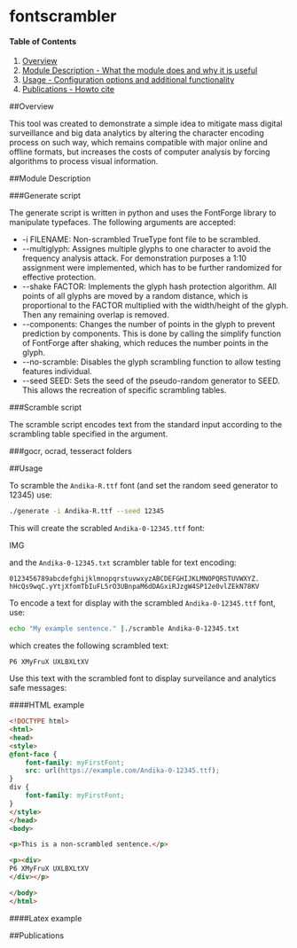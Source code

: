 # fontscrambler

#### Table of Contents

1. [Overview](#overview)
2. [Module Description - What the module does and why it is useful](#module-description)
3. [Usage - Configuration options and additional functionality](#usage)
4. [Publications - Howto cite](#publications)


##Overview

This tool was created to demonstrate a simple idea to mitigate mass digital surveillance and big data analytics by altering the character encoding process on such way, which remains compatible with major online and offline formats, but increases the costs of computer analysis by forcing algorithms to process visual information.

##Module Description

###Generate script

The generate script is written in python and uses the FontForge library to manipulate typefaces. The following arguments are accepted:

* -i FILENAME: Non-scrambled TrueType font file to be scrambled.
* --multiglyph: Assignes multiple glyphs to one character to avoid the frequency analysis attack. For demonstration purposes a 1:10 assignment were implemented, which has to be further randomized for effective protection.
* --shake FACTOR: Implements the glyph hash protection algorithm. All points of all glyphs are moved by a random distance, which is proportional to the FACTOR multiplied with the width/height of the glyph. Then any remaining overlap is removed.
* --components: Changes the number of points in the glyph to prevent prediction by components. This is done by calling the simplify function of FontForge after shaking, which reduces the number points in the glyph.
* --no-scramble: Disables the glyph scrambling function to allow testing features individual.
* --seed SEED: Sets the seed of the pseudo-random generator to SEED. This allows the recreation of specific scrambling tables.



###Scramble script

The scramble script encodes text from the standard input according to the scrambling table specified in the argument.



###gocr, ocrad, tesseract folders



##Usage

To scramble the `Andika-R.ttf` font (and set the random seed generator to 12345) use:

```bash
./generate -i Andika-R.ttf --seed 12345
```

This will create the scrabled `Andika-0-12345.ttf` font:

IMG

and the `Andika-0-12345.txt` scrambler table for text encoding:

```text
0123456789abcdefghijklmnopqrstuvwxyzABCDEFGHIJKLMNOPQRSTUVWXYZ.
hHcQs9wqC.yYtjXfomTbIuFL5rO3UBnpaM6dDAGxiRJzgW4SP12e0vlZEkN78KV
```

To encode a text for display with the scrambled `Andika-0-12345.ttf` font, use:

```bash
echo "My example sentence." |./scramble Andika-0-12345.txt
```

which creates the following scrambled text:

```text
P6 XMyFruX UXLBXLtXV
```

Use this text with the scrambled font to display surveilance and analytics safe messages:

####HTML example

```html
<!DOCTYPE html>
<html>
<head>
<style> 
@font-face {
    font-family: myFirstFont;
    src: url(https://example.com/Andika-0-12345.ttf);
}
div {
    font-family: myFirstFont;
}
</style>
</head>
<body>

<p>This is a non-scrambled sentence.</p>

<p><div>
P6 XMyFruX UXLBXLtXV
</div></p>

</body>
</html>
```

####Latex example




##Publications


